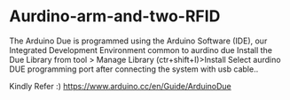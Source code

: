 # Aurdino-arm-and-two-RFID
The Arduino Due is programmed using the Arduino Software (IDE), our Integrated Development Environment common to aurdino due 
Install the Due Library from tool > Manage Library (ctr+shift+I)>Install 
Select aurdino DUE programming port after connecting the system with usb cable.. 


Kindly Refer :)
https://www.arduino.cc/en/Guide/ArduinoDue

